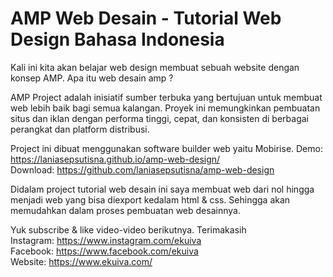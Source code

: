 # AMP Web Desain - Tutorial Web Design Bahasa Indonesia
Kali ini kita akan belajar web design membuat sebuah website dengan konsep AMP. Apa itu web desain amp ?

AMP Project adalah inisiatif sumber terbuka yang bertujuan untuk membuat web lebih baik bagi semua kalangan. Proyek ini memungkinkan pembuatan situs dan iklan dengan performa tinggi, cepat, dan konsisten di berbagai perangkat dan platform distribusi.

Project ini dibuat menggunakan software builder web yaitu Mobirise.
Demo: https://laniasepsutisna.github.io/amp-web-design/<br>
Download: https://github.com/laniasepsutisna/amp-web-design<br>

Didalam project tutorial web desain ini saya membuat web dari nol hingga menjadi web yang bisa diexport kedalam html & css. Sehingga akan memudahkan dalam proses pembuatan web desainnya.

Yuk subscribe & like video-video berikutnya. Terimakasih
<br>Instagram: https://www.instagram.com/ekuiva
<br>Facebook: https://www.facebook.com/ekuiva
<br>Website: https://www.ekuiva.com/
